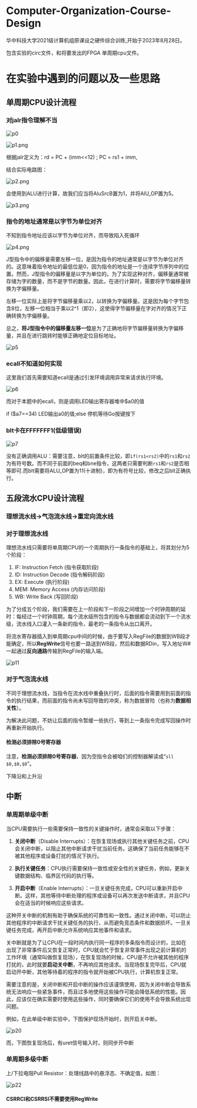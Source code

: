 # Computer-Organization-Course-Design

华中科技大学2021级计算机组原课设之硬件综合训练,开始于2023年8月28日。

包含实验的circ文件，和将要发出的FPGA 单周期cpu文件。

# 在实验中遇到的问题以及一些思路

## 单周期CPU设计流程

### 对jalr指令理解不当

![p0](photo/p0.png)

![p1.png](photo\p1.png)

根据jalr定义为：rd = PC + (imm<<12) ; PC = rs1 + imm,

结合实际电路图：

![p2.png](photo/p2.png)

会使用到ALU进行计算，故我们应当将AluSrcB置为1，并将AlU_OP置为5。

![p3.png](photo/p3.png)

### 指令的地址通常是以**字节**为单位对齐

不知到指令地址应该以字节为单位对齐，而导致陷入死循环

![p4.png](photo/p4.png)

J型指令中的偏移量需要左移一位，是因为指令的地址通常是以字节为单位对齐的。这意味着指令地址的最低位是0，因为指令的地址是一个连续字节序列中的位置。然而，J型指令的偏移量是以字为单位的。为了实现这种对齐，偏移量通常被存储为字的数量，而不是字节的数量。因此，在进行计算时，需要将字节偏移量转换为字偏移量。

左移一位实际上是将字节偏移量乘以2，以转换为字偏移量。这是因为每个字节包含8位，左移一位相当于乘以2^1（即2），这使得字节偏移量在字对齐的情况下正确转换为字偏移量。

总之，**将J型指令中的偏移量左移一位**是为了正确地将字节偏移量转换为字偏移量，并且在进行跳转时能够正确地定位目标地址。

![p5](photo/p5.png)

### ecall不知道如何实现

这里我们首先需要知道ecall是通过引发环境调用异常来请求执行环境。

![p6](photo/p6.png)

而对于本题中的ecall，则是调用LED输出寄存器堆中$a0的值

if ($a7==34) LED输出a0的值;else 停机等待Go按键按下

### blt卡在FFFFFFF1(低级错误)

![p7](photo/p7.png)

没有正确调用ALU：需要注意，blt的前置条件比较，即`if(rs1<rs2)`中的`rs1`和`rs2`为有符号数。而不同于前面的beq和bne指令，这两者只需要判断`rs1`和`rs2`是否相等即可.而blt需要将ALU_OP置为11(十进制)，即为有符号比较，修改之后blt正确执行。

## 五段流水CPU设计流程

### 理想流水线->气泡流水线->重定向流水线

### 对于理想流水线

理想流水线只需要将单周期CPU的一个周期执行一条指令的基础上，将其划分为5个阶段：

1. IF: Instruction Fetch (指令获取阶段)
2. ID: Instruction Decode (指令解码阶段)
3. EX: Execute (执行阶段)
4. MEM: Memory Access (内存访问阶段)
5. WB: Write Back (写回阶段)

为了分成五个阶段，我们需要在上一阶段和下一阶段之间增加一个时钟周期的延时：每经过一个时钟周期，每个流水级所包含的指令与数据都会流动到下一个流水级，流水线入口灌入一条新的指令，最老的一条指令从出口离开。

将流水寄存器插入到单周期cpu中间的时候，由于要写入RegFile的数据到WB段才能确定，所以**RegWrite**信号也要一路送到WB段，然后和数据RDin，写入地址W#一起通过**反向通路**传输到RegFile的输入端。

![p11](photo/p11.png)

### 对于气泡流水线

不同于理想流水线，当指令在流水线中重叠执行时，后面的指令需要用到前面的指令的执行结果，而前面的指令尚未写回导致的冲突，称为数据冒险（也称为**数据相关性**）。

为解决此问题，不妨让后面的指令暂缓一些执行，等到上一条指令完成写回操作时再重新开始执行。

#### 检测必须排除0号寄存器

 注意，**检测必须排除0号寄存器**，因为空指令会被咱们的控制器解读成“`sll $0,$0,$0`”。

下降沿和上升沿

## 中断

### 单周期单级中断

当CPU需要执行一些需要保持一致性的关键操作时，通常会采取以下步骤：

1. **关闭中断**（Disable Interrupts）：在恢复现场或执行其他关键任务之前，CPU会关闭中断，以阻止其他中断请求干扰当前任务。这确保了当前任务能够在不被其他程序或设备打扰的情况下执行。

2. **执行关键任务**：CPU执行需要保持一致性或安全性的关键任务，例如，更新关键数据结构、临界区代码的执行等。

3. **开启中断**（Enable Interrupts）：一旦关键任务完成，CPU可以重新开启中断。这样，其他等待中断处理的程序或设备可以再次发送中断请求，并且CPU会在适当的时候响应这些请求。

这种开关中断的机制有助于确保系统的可靠性和一致性。通过关闭中断，可以防止其他程序的中断请求干扰关键任务的执行，从而避免竞态条件和数据损坏。一旦关键任务完成，再开启中断允许系统响应其他事件和请求。

关中断就是为了让CPU在一段时间内执行同一程序的多条指令而设计的，比如在出现了非常事件后又恢复正常时，CPU就会忙于恢复非常事件出现之前计算机的工作环境（通常叫做恢复现场），在恢复现场的时候，CPU是不允许被其他的程序打扰的，此时就要**启动关中断**，不再响应其他请求。当现场恢复完毕后，CPU就启动开中断，其他等待着的程序的指令就开始被CPU执行，计算机恢复正常。

需要注意的是，关闭中断和开启中断的操作应该谨慎使用，因为关闭中断会导致系统无法响应一些紧急事件，而且过多地使用这些操作可能会降低系统的性能。因此，应该仅在确实需要时使用这些操作，同时要确保它们的使用不会导致系统出现问题。

例如，在此单级中断实验中，下图保护现场开始时，则开启关中断。

![p20](photo/p20.png)

而，下图恢复现场后，有uret信号输入时，则同步开中断

### 单周期多级中断

上/下拉电阻Pull Resistor：处理线路中的悬浮态、不确定值，如图：

![p22](photo/p22.jpg)

#### CSRRCI和CSRRSI不需要使用RegWrite
